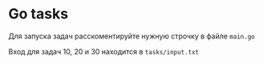 # Go tasks

Для запуска задач расскоментируйте нужную строчку в файле `main.go`

Вход для задач 10, 20 и 30 находится в `tasks/input.txt`